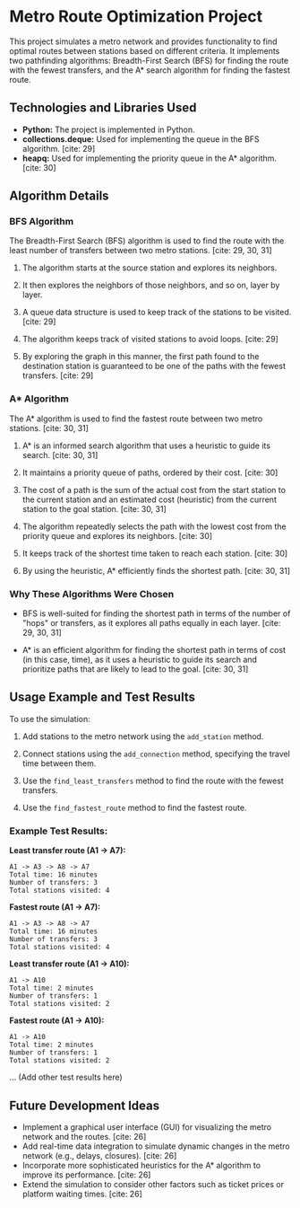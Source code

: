 
# Metro Route Optimization Project

This project simulates a metro network and provides functionality to find optimal routes between stations based on different criteria. It implements two pathfinding algorithms: Breadth-First Search (BFS) for finding the route with the fewest transfers, and the A* search algorithm for finding the fastest route.

## Technologies and Libraries Used

* **Python:** The project is implemented in Python.
* **collections.deque:** Used for implementing the queue in the BFS algorithm. [cite: 29]
* **heapq:** Used for implementing the priority queue in the A* algorithm. [cite: 30]

## Algorithm Details

### BFS Algorithm

The Breadth-First Search (BFS) algorithm is used to find the route with the least number of transfers between two metro stations. [cite: 29, 30, 31]

1. The algorithm starts at the source station and explores its neighbors.
   
2. It then explores the neighbors of those neighbors, and so on, layer by layer.
   
3. A queue data structure is used to keep track of the stations to be visited. [cite: 29]
   
4. The algorithm keeps track of visited stations to avoid loops. [cite: 29]
   
5. By exploring the graph in this manner, the first path found to the destination station is guaranteed to be one of the paths with the fewest transfers. [cite: 29]

### A* Algorithm

The A* algorithm is used to find the fastest route between two metro stations. [cite: 30, 31]

1. A* is an informed search algorithm that uses a heuristic to guide its search. [cite: 30, 31]
   
2. It maintains a priority queue of paths, ordered by their cost. [cite: 30]
   
3. The cost of a path is the sum of the actual cost from the start station to the current station and an estimated cost (heuristic) from the current station to the goal station. [cite: 30, 31]
   
4. The algorithm repeatedly selects the path with the lowest cost from the priority queue and explores its neighbors. [cite: 30]
   
5. It keeps track of the shortest time taken to reach each station. [cite: 30]
   
6. By using the heuristic, A* efficiently finds the shortest path. [cite: 30, 31]

### Why These Algorithms Were Chosen

* BFS is well-suited for finding the shortest path in terms of the number of "hops" or transfers, as it explores all paths equally in each layer. [cite: 29, 30, 31]
   
* A* is an efficient algorithm for finding the shortest path in terms of cost (in this case, time), as it uses a heuristic to guide its search and prioritize paths that are likely to lead to the goal. [cite: 30, 31]

## Usage Example and Test Results

To use the simulation:

1. Add stations to the metro network using the `add_station` method.
   
2. Connect stations using the `add_connection` method, specifying the travel time between them.
   
3. Use the `find_least_transfers` method to find the route with the fewest transfers.
   
4. Use the `find_fastest_route` method to find the fastest route.

### Example Test Results:

**Least transfer route (A1 -> A7):**
```
A1 -> A3 -> A8 -> A7
Total time: 16 minutes
Number of transfers: 3
Total stations visited: 4
```

**Fastest route (A1 -> A7):**
```
A1 -> A3 -> A8 -> A7
Total time: 16 minutes
Number of transfers: 3
Total stations visited: 4
```

**Least transfer route (A1 -> A10):**
```
A1 -> A10
Total time: 2 minutes
Number of transfers: 1
Total stations visited: 2
```

**Fastest route (A1 -> A10):**
```
A1 -> A10
Total time: 2 minutes
Number of transfers: 1
Total stations visited: 2
```

... (Add other test results here)

## Future Development Ideas

* Implement a graphical user interface (GUI) for visualizing the metro network and the routes. [cite: 26]
* Add real-time data integration to simulate dynamic changes in the metro network (e.g., delays, closures). [cite: 26]
* Incorporate more sophisticated heuristics for the A* algorithm to improve its performance. [cite: 26]
* Extend the simulation to consider other factors such as ticket prices or platform waiting times. [cite: 26]
